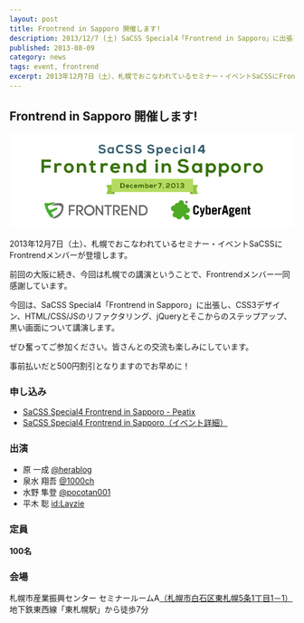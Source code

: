 ```yaml
---
layout: post
title: Frontrend in Sapporo 開催します!
description: 2013/12/7 (土) SaCSS Special4「Frontrend in Sapporo」に出張します！
published: 2013-08-09
category: news
tags: event, frontrend
excerpt: 2013年12月7日（土）、札幌でおこなわれているセミナー・イベントSaCSSにFrontrendメンバーが登壇します。
---
```


## Frontrend in Sapporo 開催します!

![](/images/2013/1023_sapporo_banner.png)

2013年12月7日（土）、札幌でおこなわれているセミナー・イベントSaCSSにFrontrendメンバーが登壇します。

前回の大阪に続き、今回は札幌での講演ということで、Frontrendメンバー一同感謝しています。

今回は、SaCSS Special4「Frontrend in Sapporo」に出張し、CSS3デザイン、HTML/CSS/JSのリファクタリング、jQueryとそこからのステップアップ、黒い画面について講演します。

ぜひ奮ってご参加ください。皆さんとの交流も楽しみにしています。

事前払いだと500円割引となりますのでお早めに！

### 申し込み

+ [SaCSS Special4 Frontrend in Sapporo - Peatix](http://sacss-sp4.peatix.com/)
+ [SaCSS Special4 Frontrend in Sapporo（イベント詳細）](http://sacss.net/special04/)

### 出演

+ 原 一成 [@herablog](https://twitter.com/herablog)
+ 泉水 翔吾 [@1000ch](https://twitter.com/1000ch)
+ 水野 隼登 [@pocotan001](https://twitter.com/pocotan001)
+ 平木 聡 [id:Layzie](http://layzie.hatenablog.com/about)

### 定員

__100名__

### 会場
札幌市産業振興センター セミナールームA[（札幌市白石区東札幌5条1丁目1－1）](http://www.sapporosansin.jp/access/)  
地下鉄東西線「東札幌駅」から徒歩7分